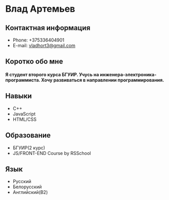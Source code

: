 # Влад Артемьев
## Контактная информация
- Phone: +375336404901
- E-mail: vladhort3@gmail.com
## Коротко обо мне
#### Я студент второго курса БГУИР. Учусь на инженера-электроника-программиста. Хочу развиваться в направлении программирования.
## Навыки
- C++
- JavaScript
- HTML/CSS
## Образование
- БГУИР(2 курс)
- JS/FRONT-END Course by RSSchool
## Язык
- Русский
- Белорусский
- Английский(B2)
